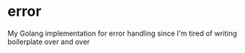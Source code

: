 # error
My Golang implementation for error handling since I'm tired of writing boilerplate over and over

